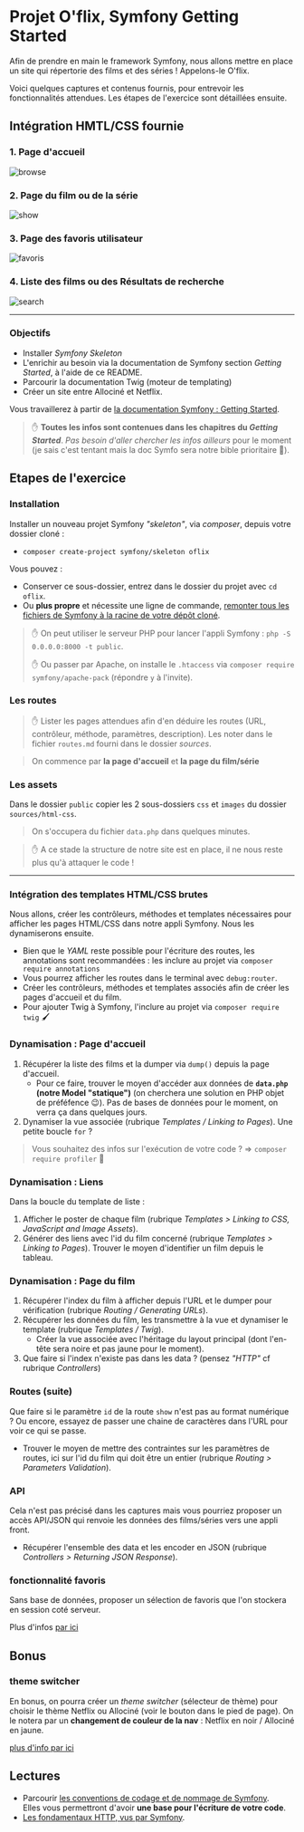 # Projet O'flix, Symfony Getting Started

Afin de prendre en main le framework Symfony, nous allons mettre en place un site qui répertorie des films et des séries ! Appelons-le O'flix.

Voici quelques captures et contenus fournis, pour entrevoir les fonctionnalités attendues. Les étapes de l'exercice sont détaillées ensuite.

## Intégration HMTL/CSS fournie

### 1. Page d'accueil

![browse](./sources/readme/01-index.png)

### 2. Page du film ou de la série

![show](./sources/readme/02-show.png)

### 3. Page des favoris utilisateur

![favoris](./sources/readme/03-favorites.png)

### 4. Liste des films ou des Résultats de recherche

![search](./sources/readme/04-list.png)

---

### Objectifs

- Installer _Symfony Skeleton_
- L'enrichir au besoin via la documentation de Symfony section _Getting Started_, à l'aide de ce README.
- Parcourir la documentation Twig (moteur de templating)
- Créer un site entre Allociné et Netflix.

Vous travaillerez à partir de [la documentation Symfony : Getting Started](https://symfony.com/doc/current/index.html).

> :hand: **Toutes les infos sont contenues dans les chapitres du _Getting Started_**. _Pas besoin d'aller chercher les infos ailleurs_ pour le moment (je sais c'est tentant mais la doc Symfo sera notre bible prioritaire :pray:).

## Etapes de l'exercice

### Installation

Installer un nouveau projet Symfony _"skeleton"_, via _composer_, depuis votre dossier cloné :

- `composer create-project symfony/skeleton oflix`

Vous pouvez :

- Conserver ce sous-dossier, entrez dans le dossier du projet avec `cd oflix`.
- Ou **plus propre** et nécessite une ligne de commande, [remonter tous les fichiers de Symfony à la racine de votre dépôt cloné](https://kourou.oclock.io/ressources/fiche-recap/symfony-basics/#anchor-remonter-tous-les-fichiers-dun-niveau).

> :hand: On peut utiliser le serveur PHP pour lancer l'appli Symfony : `php -S 0.0.0.0:8000 -t public`.
> 
> :hand: Ou passer par Apache, on installe le `.htaccess` via `composer require symfony/apache-pack` (répondre `y` à l'invite).

### Les routes

> :hand: Lister les pages attendues afin d'en déduire les routes (URL, contrôleur, méthode, paramètres, description). Les noter dans le fichier `routes.md` fourni dans le dossier _sources_.

> On commence par **la page d'accueil** et **la page du film/série**

### Les assets

Dans le dossier `public` copier les 2 sous-dossiers `css` et `images` du dossier `sources/html-css`.

> On s'occupera du fichier `data.php` dans quelques minutes.

> :hand: A ce stade la structure de notre site est en place, il ne nous reste plus qu'à attaquer le code !

---

### Intégration des templates HTML/CSS brutes

Nous allons, créer les contrôleurs, méthodes et templates nécessaires pour afficher les pages HTML/CSS dans notre appli Symfony. Nous les dynamiserons ensuite.

- Bien que le _YAML_ reste possible pour l'écriture des routes, les annotations sont recommandées : les inclure au projet via `composer require annotations`
- Vous pourrez afficher les routes dans le terminal avec `debug:router`.
- Créer les contrôleurs, méthodes et templates associés afin de créer les pages d'accueil et du film.
- Pour ajouter Twig à Symfony, l'inclure au projet via `composer require twig` :paintbrush:

### Dynamisation : Page d'accueil

1. Récupérer la liste des films et la dumper via `dump()` depuis la page d'accueil.
   - Pour ce faire, trouver le moyen d'accéder aux données de **`data.php` (notre Model "statique")** (on cherchera une solution en PHP objet de préféfence :wink:). Pas de bases de données pour le moment, on verra ça dans quelques jours.
2. Dynamiser la vue associée (rubrique _Templates / Linking to Pages_). Une petite boucle `for` ?

> Vous souhaitez des infos sur l'exécution de votre code ? => `composer require profiler` :tada:

### Dynamisation : Liens

Dans la boucle du template de liste :

1. Afficher le poster de chaque film (rubrique _Templates > Linking to CSS, JavaScript and Image Assets_).
2. Générer des liens avec l'id du film concerné (rubrique _Templates > Linking to Pages_). Trouver le moyen d'identifier un film depuis le tableau.

### Dynamisation : Page du film

1. Récupérer l'index du film à afficher depuis l'URL et le dumper pour vérification (rubrique _Routing / Generating URLs_).
2. Récupérer les données du film, les transmettre à la vue et dynamiser le template (rubrique _Templates / Twig_).
   - Créer la vue associée avec l'héritage du layout principal (dont l'en-tête sera noire et pas jaune pour le moment).
3. Que faire si l'index n'existe pas dans les data ? (pensez _"HTTP"_ cf rubrique _Controllers_)

### Routes (suite)

Que faire si le paramètre `id` de la route `show` n'est pas au format numérique ? Ou encore, essayez de passer une chaine de caractères dans l'URL pour voir ce qui se passe.

- Trouver le moyen de mettre des contraintes sur les paramètres de routes, ici sur l'id du film qui doit être un entier (rubrique _Routing > Parameters Validation_).

### API

Cela n'est pas précisé dans les captures mais vous pourriez proposer un accès API/JSON qui renvoie les données des films/séries vers une appli front.

- Récupérer l'ensemble des data et les encoder en JSON (rubrique _Controllers > Returning JSON Response_).

### fonctionnalité favoris

Sans base de données, proposer un sélection de favoris que l'on stockera en session coté serveur.

Plus d'infos [par ici](README-Favorites.md)

## Bonus

### theme switcher

En bonus, on pourra créer un _theme switcher_ (sélecteur de thème) pour choisir le thème Netflix ou Allociné (voir le bouton dans le pied de page).
On le notera par un **changement de couleur de la nav** : Netflix en noir / Allociné en jaune.

[plus d'info par ici](README-Theme-switcher.md)

## Lectures

- Parcourir [les conventions de codage et de nommage de Symfony](https://symfony.com/doc/current/contributing/code/standards.html).  
Elles vous permettront d'avoir **une base pour l'écriture de votre code**.
- [Les fondamentaux HTTP, vus par Symfony](https://symfony.com/doc/current/introduction/http_fundamentals.html).
